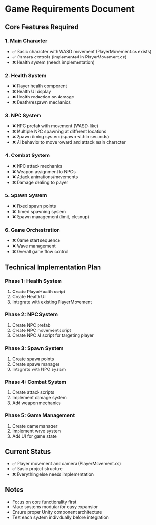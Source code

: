 # Game Requirements Document

## Core Features Required

### 1. Main Character
- ✅ Basic character with WASD movement (PlayerMovement.cs exists)
- ✅ Camera controls (implemented in PlayerMovement.cs)
- ❌ Health system (needs implementation)

### 2. Health System
- ❌ Player health component
- ❌ Health UI display
- ❌ Health reduction on damage
- ❌ Death/respawn mechanics

### 3. NPC System
- ❌ NPC prefab with movement (WASD-like)
- ❌ Multiple NPC spawning at different locations
- ❌ Spawn timing system (spawn within seconds)
- ❌ AI behavior to move toward and attack main character

### 4. Combat System
- ❌ NPC attack mechanics
- ❌ Weapon assignment to NPCs
- ❌ Attack animations/movements
- ❌ Damage dealing to player

### 5. Spawn System
- ❌ Fixed spawn points
- ❌ Timed spawning system
- ❌ Spawn management (limit, cleanup)

### 6. Game Orchestration
- ❌ Game start sequence
- ❌ Wave management
- ❌ Overall game flow control

## Technical Implementation Plan

### Phase 1: Health System
1. Create PlayerHealth script
2. Create Health UI
3. Integrate with existing PlayerMovement

### Phase 2: NPC System
1. Create NPC prefab
2. Create NPC movement script
3. Create NPC AI script for targeting player

### Phase 3: Spawn System
1. Create spawn points
2. Create spawn manager
3. Integrate with NPC system

### Phase 4: Combat System
1. Create attack scripts
2. Implement damage system
3. Add weapon mechanics

### Phase 5: Game Management
1. Create game manager
2. Implement wave system
3. Add UI for game state

## Current Status
- ✅ Player movement and camera (PlayerMovement.cs)
- ✅ Basic project structure
- ❌ Everything else needs implementation

## Notes
- Focus on core functionality first
- Make systems modular for easy expansion
- Ensure proper Unity component architecture
- Test each system individually before integration

